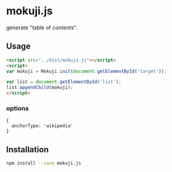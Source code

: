mokuji.js
===
generate "table of contents".

## Usage

```html
<script src="../dist/mokuji.js"></script>
<script>
var mokuji = Mokuji.init(document.getElementById('target'));

var list = document.getElementById('list');
list.appendChild(mokuji);
</script>
```

### options

```
{
  anchorType: 'wikipedia'
}
```


## Installation

```bash
npm install --save mokuji.js
```
